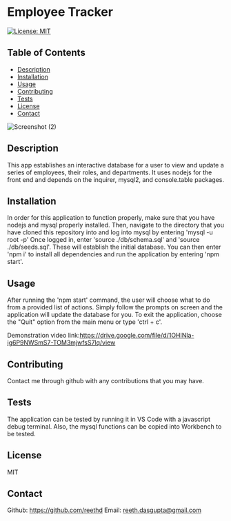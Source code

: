 # Employee Tracker

[![License: MIT](https://img.shields.io/badge/License-MIT-yellow.svg)](https://opensource.org/licenses/MIT)

## Table of Contents

- [Description](#description)
- [Installation](#installation)
- [Usage](#usage)
- [Contributing](#contributing)
- [Tests](#tests)
- [License](#license)
- [Contact](#contact)

![Screenshot (2)](https://user-images.githubusercontent.com/115037176/214922338-c712ff54-aa19-41b5-9a64-41fd0f833b9b.png)

## Description

This app establishes an interactive database for a user to view and update a series of employees, their roles, and departments. It uses nodejs for the front end and depends on the inquirer, mysql2, and console.table packages.

## Installation

In order for this application to function properly, make sure that you have nodejs and mysql properly installed. Then, navigate to the directory that you have cloned this repository into and log into mysql by entering 'mysql -u root -p' Once logged in, enter 'source ./db/schema.sql' and 'source ./db/seeds.sql'. These will establish the initial database. You can then enter 'npm i' to install all dependencies and run the application by entering 'npm start'.

## Usage

After running the 'npm start' command, the user will choose what to do from a provided list of actions. Simply follow the prompts on screen and the application will update the database for you. To exit the application, choose the "Quit" option from the main menu or type 'ctrl + c'.

Demonstration video link:https://drive.google.com/file/d/1OHINla-ig6P9NWSmS7-TOM3mjwfsS7lq/view

## Contributing

Contact me through github with any contributions that you may have.

## Tests

The application can be tested by running it in VS Code with a javascript debug terminal. Also, the mysql functions can be copied into Workbench to be tested.

## License

MIT

## Contact

Github: https://github.com/reethd
Email: reeth.dasgupta@gmail.com
